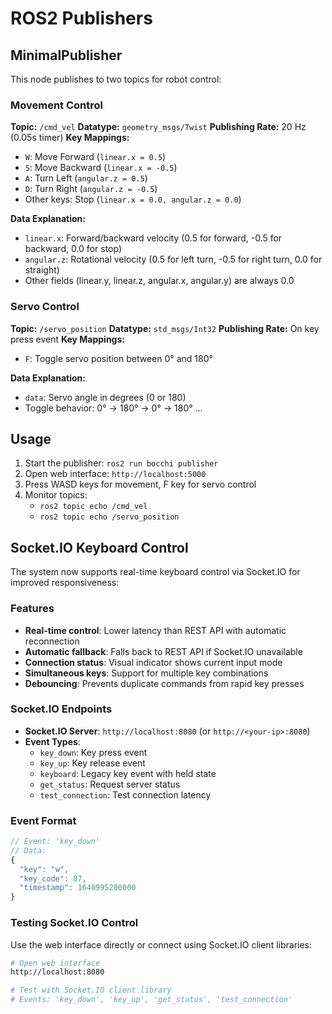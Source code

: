 # ROS2 Publishers

## MinimalPublisher

This node publishes to two topics for robot control:

### Movement Control

**Topic:** `/cmd_vel`
**Datatype:** `geometry_msgs/Twist`
**Publishing Rate:** 20 Hz (0.05s timer)
**Key Mappings:**
- `W`: Move Forward (`linear.x = 0.5`)
- `S`: Move Backward (`linear.x = -0.5`)
- `A`: Turn Left (`angular.z = 0.5`)
- `D`: Turn Right (`angular.z = -0.5`)
- Other keys: Stop (`linear.x = 0.0, angular.z = 0.0`)

**Data Explanation:**
- `linear.x`: Forward/backward velocity (0.5 for forward, -0.5 for backward, 0.0 for stop)
- `angular.z`: Rotational velocity (0.5 for left turn, -0.5 for right turn, 0.0 for straight)
- Other fields (linear.y, linear.z, angular.x, angular.y) are always 0.0

### Servo Control

**Topic:** `/servo_position`
**Datatype:** `std_msgs/Int32`
**Publishing Rate:** On key press event
**Key Mappings:**
- `F`: Toggle servo position between 0° and 180°

**Data Explanation:**
- `data`: Servo angle in degrees (0 or 180)
- Toggle behavior: 0° → 180° → 0° → 180° ...

## Usage

1. Start the publisher: `ros2 run bocchi publisher`
2. Open web interface: `http://localhost:5000`
3. Press WASD keys for movement, F key for servo control
4. Monitor topics:
   - `ros2 topic echo /cmd_vel`
   - `ros2 topic echo /servo_position`

## Socket.IO Keyboard Control

The system now supports real-time keyboard control via Socket.IO for improved responsiveness:

### Features
- **Real-time control**: Lower latency than REST API with automatic reconnection
- **Automatic fallback**: Falls back to REST API if Socket.IO unavailable  
- **Connection status**: Visual indicator shows current input mode
- **Simultaneous keys**: Support for multiple key combinations
- **Debouncing**: Prevents duplicate commands from rapid key presses

### Socket.IO Endpoints
- **Socket.IO Server**: `http://localhost:8080` (or `http://<your-ip>:8080`)
- **Event Types**:
  - `key_down`: Key press event
  - `key_up`: Key release event
  - `keyboard`: Legacy key event with held state
  - `get_status`: Request server status
  - `test_connection`: Test connection latency

### Event Format
```javascript
// Event: 'key_down'
// Data:
{
  "key": "w",
  "key_code": 87,
  "timestamp": 1640995200000
}
```

### Testing Socket.IO Control
Use the web interface directly or connect using Socket.IO client libraries:
```bash
# Open web interface
http://localhost:8080

# Test with Socket.IO client library
# Events: 'key_down', 'key_up', 'get_status', 'test_connection'
```